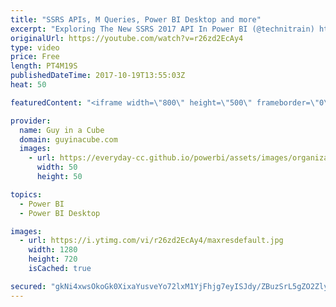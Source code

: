 ```yaml
---
title: "SSRS APIs, M Queries, Power BI Desktop and more"
excerpt: "Exploring The New SSRS 2017 API In Power BI (@technitrain) https://blog.crossjoin.co.uk/2017/10/15/exploring-the-new-ssrs-2017-api-in-power-bi/  Bulk-extracting Power Query M-code from multiple pbix files in Power BI (@TheBIccountant) http://www.thebiccountant.com/2017/10/15/bulk-extracting-power-query-m-code-from-multiple-pbix-files-in-power-bi/"
originalUrl: https://youtube.com/watch?v=r26zd2EcAy4
type: video
price: Free
length: PT4M19S
publishedDateTime: 2017-10-19T13:55:03Z
heat: 50

featuredContent: "<iframe width=\"800\" height=\"500\" frameborder=\"0\" src=\"https://www.youtube.com/embed/r26zd2EcAy4\" allow=\"accelerometer; autoplay; encrypted-media; gyroscope; picture-in-picture\" allowfullscreen></iframe>"

provider:
  name: Guy in a Cube
  domain: guyinacube.com
  images:
    - url: https://everyday-cc.github.io/powerbi/assets/images/organizations/guyinacube.com-50x50.jpg
      width: 50
      height: 50

topics:
  - Power BI
  - Power BI Desktop

images:
  - url: https://i.ytimg.com/vi/r26zd2EcAy4/maxresdefault.jpg
    width: 1280
    height: 720
    isCached: true

secured: "gkNi4xwsOkoGk0XixaYusveYo72lxM1YjFhjg7eyISJdy/ZBuzSrL5gZO2ZlyEbT6DG9B3vhWVpdGhdpPmGf7JLY1rzTLVMTzLNerDnV1Kp05AmW23K97W4P7VXiKE4qJ8tD6/k+qLQyh5jskSgqiN1PAqgW5l8F/QkRKZRZgoMUTSoDL6ltUbOA2aA5KP/5hFUnzPpev+vOZ10NY3NDNjDi5xpeJuCIfGJwP08CKg1RjN1IdVJHZECcptjp5J/8ZSY8QiXboaInqnu2eh4Tf/OljmG98UJr4v4rm+OqMsiQUSRoWENHHdV8g4tghWSYobZYOQMak+iG9rOS9Z8Y43a1V2mdgAfE/uoxDPJydP4BZaUi8bx2c9ToL7MsjofVBYyUOv3suGipb1LOdWsEaHZJIhjhuYHQiTqi43Zp9aM=;/yTyvAHEt4znpLawWca+0g=="
---
```


